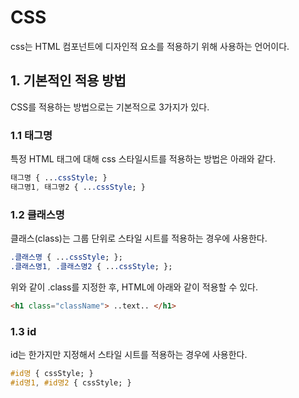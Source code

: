 # CSS 

css는 HTML 컴포넌트에 디자인적 요소를 적용하기 위해 사용하는 언어이다.

## 1. 기본적인 적용 방법

CSS를 적용하는 방법으로는 기본적으로 3가지가 있다.

### 1.1 태그명

특정 HTML 태그에 대해 css 스타일시트를 적용하는 방법은 아래와 같다.

```css
태그명 { ...cssStyle; }
태그명1, 태그명2 { ...cssStyle; }
```

### 1.2 클래스명

클래스(class)는 그룹 단위로 스타일 시트를 적용하는 경우에 사용한다.

```css
.클래스명 { ...cssStyle; };
.클래스명1, .클래스명2 { ...cssStyle; };
```
위와 같이 .class를 지정한 후, HTML에 아래와 같이 적용할 수 있다.

```HTML
<h1 class="className"> ..text.. </h1>
```


### 1.3 id

id는 한가지만 지정해서 스타일 시트를 적용하는 경우에 사용한다.

```css
#id명 { cssStyle; }
#id명1, #id명2 { cssStyle; }
```

